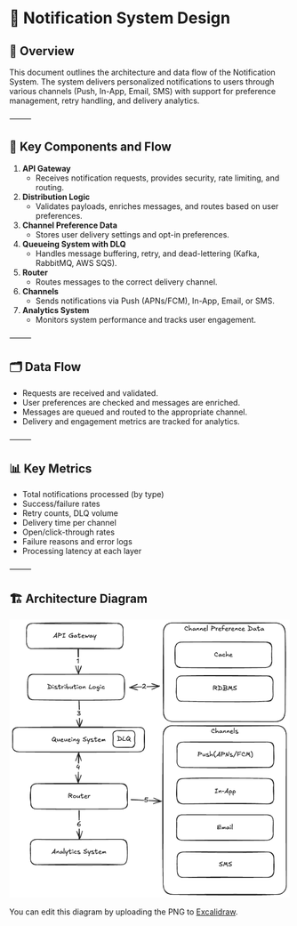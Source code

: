 # 🔔 Notification System Design

## 🧠 Overview

This document outlines the architecture and data flow of the Notification System. The system delivers personalized notifications to users through various channels (Push, In-App, Email, SMS) with support for preference management, retry handling, and delivery analytics.

⸻

## 🔄 Key Components and Flow

1. **API Gateway**
   - Receives notification requests, provides security, rate limiting, and routing.
2. **Distribution Logic**
   - Validates payloads, enriches messages, and routes based on user preferences.
3. **Channel Preference Data**
   - Stores user delivery settings and opt-in preferences.
4. **Queueing System with DLQ**
   - Handles message buffering, retry, and dead-lettering (Kafka, RabbitMQ, AWS SQS).
5. **Router**
   - Routes messages to the correct delivery channel.
6. **Channels**
   - Sends notifications via Push (APNs/FCM), In-App, Email, or SMS.
7. **Analytics System**
   - Monitors system performance and tracks user engagement.

⸻

## 🗂️ Data Flow

- Requests are received and validated.
- User preferences are checked and messages are enriched.
- Messages are queued and routed to the appropriate channel.
- Delivery and engagement metrics are tracked for analytics.

⸻

## 📊 Key Metrics

- Total notifications processed (by type)
- Success/failure rates
- Retry counts, DLQ volume
- Delivery time per channel
- Open/click-through rates
- Failure reasons and error logs
- Processing latency at each layer

⸻

## 🏗️ Architecture Diagram

![Notification System](NotificationSystem.excalidraw.png)

You can edit this diagram by uploading the PNG to [Excalidraw](https://excalidraw.com).